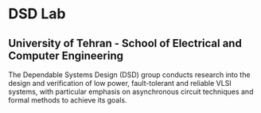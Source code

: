 # DSD Lab
## University of Tehran - School of Electrical and Computer Engineering

The Dependable Systems Design (DSD) group conducts research into the design and verification of low power, fault-tolerant and reliable VLSI systems, with particular emphasis on asynchronous circuit techniques and formal methods to achieve its goals.
